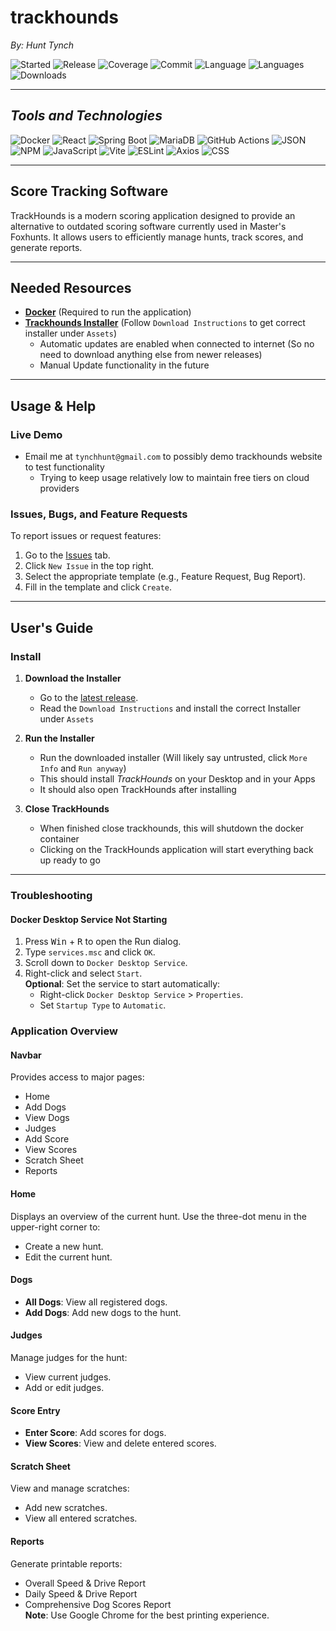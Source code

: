 # trackhounds

_By: Hunt Tynch_

![Started](https://img.shields.io/github/created-at/hctynch/trackhounds?label=Started%20in&color=0080ff)
![Release](https://img.shields.io/github/release-date/hctynch/trackhounds?display_date=published_at&style=flat&color=0080ff)
![Coverage](https://codecov.io/gh/hctynch/trackhounds/branch/main/graph/badge.svg)
![Commit](https://img.shields.io/github/last-commit/hctynch/trackhounds?style=flat&logo=git&logoColor=white&color=0080ff)
![Language](https://img.shields.io/github/languages/top/hctynch/trackhounds?style=flat&color=0080ff)
![Languages](https://img.shields.io/github/languages/count/hctynch/trackhounds?style=flat&color=0080ff)
![Downloads](https://img.shields.io/github/downloads/hctynch/trackhounds/total?color=0080ff)

---

## **_Tools and Technologies_**

![Docker](https://img.shields.io/badge/Docker-2496ED.svg?style=flat&logo=Docker&logoColor=white)
![React](https://img.shields.io/badge/React-61DAFB.svg?style=flat&logo=React&logoColor=black)
![Spring Boot](https://img.shields.io/badge/Spring%20Boot-6DB33F.svg?style=flat&logo=Spring-Boot&logoColor=white)
![MariaDB](https://img.shields.io/badge/MariaDB-003545.svg?style=flat&logo=MariaDB&logoColor=white)
![GitHub Actions](https://img.shields.io/badge/GitHub%20Actions-2088FF.svg?style=flat&logo=GitHub-Actions&logoColor=white)
![JSON](https://img.shields.io/badge/JSON-000000.svg?style=flat&logo=JSON&logoColor=white)
![NPM](https://img.shields.io/badge/npm-CB3837.svg?style=flat&logo=npm&logoColor=white)
![JavaScript](https://img.shields.io/badge/JavaScript-F7DF1E.svg?style=flat&logo=JavaScript&logoColor=black)
![Vite](https://img.shields.io/badge/Vite-646CFF.svg?style=flat&logo=Vite&logoColor=white)
![ESLint](https://img.shields.io/badge/ESLint-4B32C3.svg?style=flat&logo=ESLint&logoColor=white)
![Axios](https://img.shields.io/badge/Axios-5A29E4.svg?style=flat&logo=Axios&logoColor=white)
![CSS](https://img.shields.io/badge/CSS-663399.svg?style=flat&logo=CSS&logoColor=white)

---

## Score Tracking Software

TrackHounds is a modern scoring application designed to provide an alternative to outdated scoring software currently used in Master's Foxhunts. It allows users to efficiently manage hunts, track scores, and generate reports.

---

## Needed Resources

- [**Docker**](https://www.docker.com/get-started/) (Required to run the application)
- [**Trackhounds Installer**](https://github.com/hctynch/trackhounds/releases/latest) (Follow `Download Instructions` to get correct installer under `Assets`)
   - Automatic updates are enabled when connected to internet (So no need to download anything else from newer releases)
   - Manual Update functionality in the future

---

## Usage & Help

### Live Demo

- Email me at `tynchhunt@gmail.com` to possibly demo trackhounds website to test functionality
   - Trying to keep usage relatively low to maintain free tiers on cloud providers 

### Issues, Bugs, and Feature Requests

To report issues or request features:

1. Go to the [Issues](https://github.com/hctynch/trackhounds/issues) tab.
2. Click `New Issue` in the top right.
3. Select the appropriate template (e.g., Feature Request, Bug Report).
4. Fill in the template and click `Create`.

---

## User's Guide

### Install

1. **Download the Installer**

   - Go to the [latest release](https://github.com/hctynch/trackhounds/releases).
   - Read the `Download Instructions` and install the correct Installer under `Assets`

2. **Run the Installer**

   - Run the downloaded installer (Will likely say untrusted, click `More Info` and `Run anyway`)
   - This should install *TrackHounds* on your Desktop and in your Apps
   - It should also open TrackHounds after installing

3. **Close TrackHounds**

   - When finished close trackhounds, this will shutdown the docker container
   - Clicking on the TrackHounds application will start everything back up ready to go

---

### Troubleshooting

#### Docker Desktop Service Not Starting

1. Press <kbd>Win</kbd> + <kbd>R</kbd> to open the Run dialog.
2. Type `services.msc` and click `OK`.
3. Scroll down to `Docker Desktop Service`.
4. Right-click and select `Start`.  
   **Optional**: Set the service to start automatically:
   - Right-click `Docker Desktop Service` > `Properties`.
   - Set `Startup Type` to `Automatic`.

### Application Overview

#### Navbar

Provides access to major pages:

- Home
- Add Dogs
- View Dogs
- Judges
- Add Score
- View Scores
- Scratch Sheet
- Reports

#### Home

Displays an overview of the current hunt. Use the three-dot menu in the upper-right corner to:

- Create a new hunt.
- Edit the current hunt.

#### Dogs

- **All Dogs**: View all registered dogs.
- **Add Dogs**: Add new dogs to the hunt.

#### Judges

Manage judges for the hunt:

- View current judges.
- Add or edit judges.

#### Score Entry

- **Enter Score**: Add scores for dogs.
- **View Scores**: View and delete entered scores.

#### Scratch Sheet

View and manage scratches:

- Add new scratches.
- View all entered scratches.

#### Reports

Generate printable reports:

- Overall Speed & Drive Report
- Daily Speed & Drive Report
- Comprehensive Dog Scores Report  
  **Note**: Use Google Chrome for the best printing experience.
